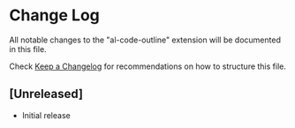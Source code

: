# Change Log

All notable changes to the "al-code-outline" extension will be documented in this file.

Check [Keep a Changelog](http://keepachangelog.com/) for recommendations on how to structure this file.

## [Unreleased]

- Initial release